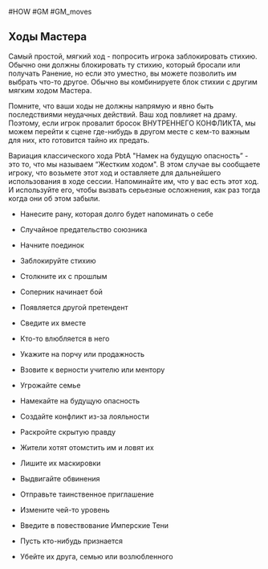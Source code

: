 #HOW  #GM #GM_moves 

## Ходы Мастера

Самый простой, мягкий ход - попросить игрока заблокировать стихию. Обычно они должны блокировать ту стихию, который бросали или получать Ранение, но если это уместно, вы можете позволить им выбрать что-то другое. Обычно вы комбинируете блок стихии с другим мягким ходом Мастера.

Помните, что ваши ходы не должны напрямую и явно быть последствиями неудачных действий. Ваш ход повлияет на драму. Поэтому, если игрок провалит бросок ВНУТРЕННЕГО КОНФЛИКТА, мы можем перейти к сцене где-нибудь в другом месте с кем-то важным для них, кто готовится тайно их предать.

Вариация классического хода PbtA "Намек на будущую опасность” - это то, что мы называем “Жестким ходом". В этом случае вы сообщаете игроку, что возьмете этот ход и оставляете для дальнейшего использования в ходе сессии. Напоминайте им, что у вас есть этот ход. И используйте его, чтобы вызвать серьезные осложнения, как раз тогда когда они об этом забыли.

- Нанесите рану, которая долго будет напоминать о себе

- Случайное предательство союзника

- Начните поединок

- Заблокируйте стихию

- Столкните их с прошлым

- Соперник начинает бой

- Появляется другой претендент

- Сведите их вместе

- Кто-то влюбляется в него

- Укажите на порчу или продажность

- Взовите к верности учителю или ментору

- Угрожайте семье

- Намекайте на будущую опасность

- Создайте конфликт из-за лояльности

- Раскройте скрытую правду

- Жители хотят отомстить им и ловят их

- Лишите их маскировки

- Выдвигайте обвинения

- Отправьте таинственное приглашение

- Измените чей-то уровень

- Введите в повествование Имперские Тени

- Пусть кто-нибудь признается

- Убейте их друга, семью или возлюбленного